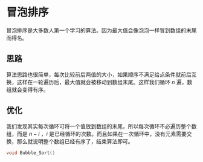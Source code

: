 
# 冒泡排序

冒泡排序是大多数人第一个学习的算法。因为最大值会像泡泡一样冒到数组的末尾而得名。

## 思路

算法思路也很简单，每次比较前后两值的大小，如果顺序不满足给点条件就前后互换，这样在一轮遍历后，最大值就会被移动到数组末尾。这样我们循环 $n$ 遍，数组就会变得有序。


## 优化

我们发现其实每次循环可将一个值放到数组的末尾，所以每次循环不必遍历整个数组，而是 $n - i$ ，$i$ 是已经循环的次数。而且如果在一次循环中，没有元素需要交换，那么就说明整个数组已经有序了，结束算法即可。


```cpp
void Bubble_Sort()
```